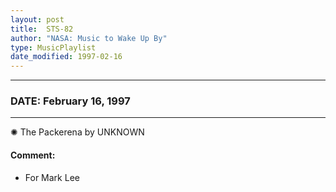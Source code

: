 ```yaml
---
layout: post
title:  STS-82
author: "NASA: Music to Wake Up By"
type: MusicPlaylist
date_modified: 1997-02-16
---
```


----
### DATE: February 16, 1997
----
✺ The Packerena by UNKNOWN

#### Comment:
* For Mark Lee
